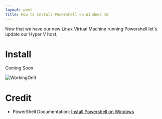 ```yaml
---
layout: post
title: How to Install Powershell on Windows 10
---
```


Now that we have our new Linux Virtual Machine running Powershell let's update our Hyper V host.

# Install  

Coming Soon

![WorkingOnIt](https://dejulia489.github.io/img/WorkingOnIt.gif)

# Credit  
* PowerShell Documentation: [Install Powershell on Windows](https://github.com/PowerShell/PowerShell/blob/master/docs/installation/windows.md#msi)